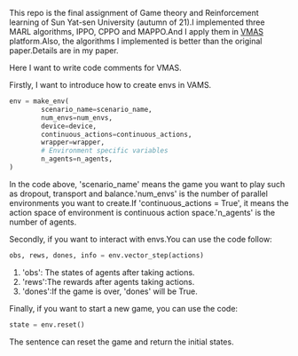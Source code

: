 This repo is the final assignment of Game theory and Reinforcement learning of Sun Yat-sen University (autumn of 21).I implemented three MARL algorithms, IPPO, CPPO and MAPPO.And I apply them in [VMAS](https://github.com/proroklab/VectorizedMultiAgentSimulator)  platform.Also, the algorithms I implemented is better than the original paper.Details are in my paper.

Here I want to write code comments for VMAS.

Firstly, I want to introduce how to create envs in VAMS.

```python
env = make_env(
        scenario_name=scenario_name,
        num_envs=num_envs,
        device=device,
        continuous_actions=continuous_actions,
        wrapper=wrapper,
        # Environment specific variables
        n_agents=n_agents,
)
```

In the code above, 'scenario_name' means the game you want to play such as dropout, transport and balance.'num_envs' is the number of parallel environments you want to create.If 'continuous_actions = True', it means the action space of environment is continuous action space.'n_agents' is the number of agents.

Secondly, if you want to interact with envs.You can use the code follow:

```python
obs, rews, dones, info = env.vector_step(actions)
```

1. 'obs': The states of agents after taking actions.
2. 'rews':The rewards after agents taking actions.
3. 'dones':If the game is over, 'dones' will be True.

Finally, if you want to start a new game, you can use the code:

```python
state = env.reset()
```

The sentence can reset the game and return the initial states.